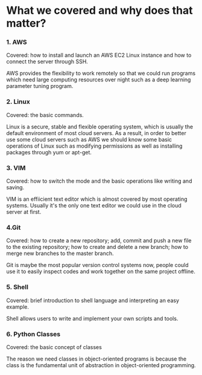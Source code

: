 # What we covered and why does that matter?

### 1. AWS

Covered: how to install and launch an AWS EC2 Linux instance and how to connect the server through SSH. 

AWS provides the flexibility to work remotely so that we could run programs which need large computing resources over night
such as a deep learning parameter tuning program. 

### 2. Linux

Covered: the basic commands.

Linux is a secure, stable and flexible operating system, which is usually the default environment of most cloud servers. 
As a result, in order to better use some cloud servers such as AWS we should know some basic operations of Linux such as 
modifying permissions as well as installing packages through yum or apt-get.
   
### 3. VIM 

Covered: how to switch the mode and the basic operations like writing and saving.

VIM is an effiicient text editor which is almost covered by most operating systems. Usually it's the only one text editor
we could use in the cloud server at first.

### 4.Git

Covered: how to create a new repository; add, commit and push a new file to the existing repository; 
how to create and delete a new branch; how to merge new branches to the master branch.

Git is maybe the most popular version control systems now, people could use it to easily inspect codes and 
work together on the same project offline.

### 5. Shell

Covered: brief introduction to shell language and interpreting an easy example.

Shell allows users to write and implement your own scripts and tools. 
   
### 6. Python Classes

Covered: the basic concept of classes

The reason we need classes in object-oriented programs is because the class is the fundamental unit of abstraction 
in object-oriented programming.
